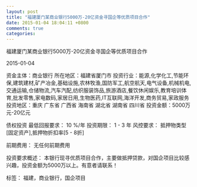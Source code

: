 ```yaml
---
layout: post
title: "福建厦门某商业银行5000万-20亿资金寻国企等优质项目合作"
date: 2015-01-04 18:04:11 +0800
comments: true
categories: 
---
```

福建厦门某商业银行5000万-20亿资金寻国企等优质项目合作



2015-01-04

资金主体：商业银行
所在地区：福建省厦门市
投资行业：能源,化学化工,节能环保,建筑建材,矿产冶金,基础设施,农林牧渔,国防军工,航空航天,电气设备,机械机电,交通运输,仓储物流,汽车汽配,纺织服装饰品,旅游酒店,餐饮休闲娱乐,教育培训体育,批发零售,家电数码,家居日用,生物医药,IT互联网,海洋开发,商务贸易,家政服务
投资地区：重庆 广东省 广西省 海南省 湖北省 湖南省 四川省
投资金额：5000万元-20亿元

债权投资
最低回报要求：
                            10 %/年
                                                                                投资期限：
                            1 - 3 年
                                                                                                                                        风控要求：
                            抵押物类型[固定资产],抵押物折扣率[5 - 8折]

前期费用：
无任何前期费用

投资要求概述：
本银行现寻优质项目合作，主要做抵押贷款，对国企项目比较感兴趣，投资金额为5000万以上。有意者请联系！

标签：
福建，商业银行，国企项目

